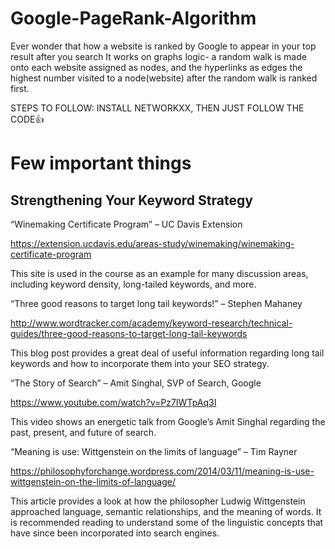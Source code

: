 # Google-PageRank-Algorithm
Ever wonder that how a website is ranked by Google to appear in your top result after you search 
It works on graphs logic-  a random walk is made onto each website assigned as nodes, and the hyperlinks as edges
the highest number visited to a node(website) after the random walk is ranked first.

STEPS TO FOLLOW:
INSTALL NETWORKXX, THEN JUST FOLLOW THE CODE👍
# Few important things
## Strengthening Your Keyword Strategy

“Winemaking Certificate Program” – UC Davis Extension

https://extension.ucdavis.edu/areas-study/winemaking/winemaking-certificate-program

This site is used in the course as an example for many discussion areas, including keyword density, long-tailed keywords, and more.

“Three good reasons to target long tail keywords!” – Stephen Mahaney

http://www.wordtracker.com/academy/keyword-research/technical-guides/three-good-reasons-to-target-long-tail-keywords

This blog post provides a great deal of useful information regarding long tail keywords and how to incorporate them into your SEO strategy.

“The Story of Search” – Amit Singhal, SVP of Search, Google

https://www.youtube.com/watch?v=Pz7IWTpAq3I

This video shows an energetic talk from Google’s Amit Singhal regarding the past, present, and future of search.

“Meaning is use: Wittgenstein on the limits of language” – Tim Rayner

https://philosophyforchange.wordpress.com/2014/03/11/meaning-is-use-wittgenstein-on-the-limits-of-language/

This article provides a look at how the philosopher Ludwig Wittgenstein approached language, semantic relationships, and the meaning of words. It is recommended reading to understand some of the linguistic concepts that have since been incorporated into search engines.


